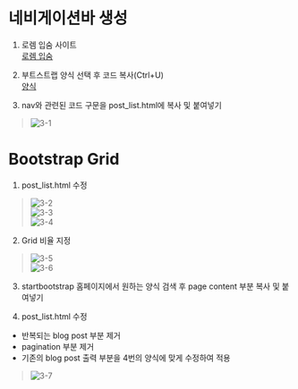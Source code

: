 # 네비게이션바 생성
1. 로렘 입숨 사이트  
[로렘 입숨](http://guny.kr/stuff/klorem/)  

2. 부트스트랩 양식 선택 후 코드 복사(Ctrl+U)  
[양식](https://bootswatch.com/sketchy/)  

3. nav와 관련된 코드 구문을 post_list.html에 복사 및 붙여넣기  
> ![3-1](https://user-images.githubusercontent.com/48504392/79463605-017f5c00-8034-11ea-8a9a-a239875dc062.png)  

# Bootstrap Grid
1. post_list.html 수정  
> ![3-2](https://user-images.githubusercontent.com/48504392/79463752-35f31800-8034-11ea-8247-344752bd6671.png)  
> ![3-3](https://user-images.githubusercontent.com/48504392/79463786-3f7c8000-8034-11ea-8ed4-8dd60c114973.png)  
> ![3-4](https://user-images.githubusercontent.com/48504392/79463814-45726100-8034-11ea-9240-b3a22c502a98.png)  

2. Grid 비율 지정  
> ![3-5](https://user-images.githubusercontent.com/48504392/79463835-4c996f00-8034-11ea-8490-cbb79283ac5a.png)  
> ![3-6](https://user-images.githubusercontent.com/48504392/79463865-58853100-8034-11ea-9683-d6d27588a35b.png)  

3. startbootstrap 홈페이지에서 원하는 양식 검색 후 page content 부분 복사 및 붙여넣기  

4. post_list.html 수정  
- 반복되는 blog post 부분 제거  
- pagination 부분 제거  
- 기존의 blog post 출력 부분을 4번의 양식에 맞게 수정하여 적용  
> ![3-7](https://user-images.githubusercontent.com/48504392/79463916-68047a00-8034-11ea-9bcd-8bd95a2255fd.png)  


